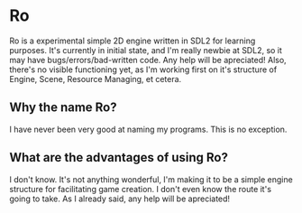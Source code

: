 # Ro

Ro is a experimental simple 2D engine written in SDL2 for learning purposes.
It's currently in initial state, and I'm really newbie at SDL2, so it may have bugs/errors/bad-written code. Any help will be apreciated! Also, there's no visible functioning yet, as I'm working first on it's structure of Engine, Scene, Resource Managing, et cetera.

## Why the name Ro?

I have never been very good at naming my programs. This is no exception.

## What are the advantages of using Ro?

I don't know. It's not anything wonderful, I'm making it to be a simple engine structure for facilitating game creation. I don't even know the route it's going to take. As I already said, any help will be apreciated!
